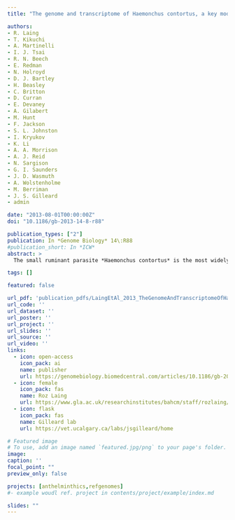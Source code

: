 ```yaml
---
title: "The genome and transcriptome of Haemonchus contortus, a key model parasite for drug and vaccine discovery"

authors:
- R. Laing
- T. Kikuchi
- A. Martinelli
- I. J. Tsai
- R. N. Beech
- E. Redman
- N. Holroyd
- D. J. Bartley
- H. Beasley
- C. Britton
- D. Curran
- E. Devaney
- A. Gilabert
- M. Hunt
- F. Jackson
- S. L. Johnston
- I. Kryukov
- K. Li
- A. A. Morrison
- A. J. Reid
- N. Sargison
- G. I. Saunders
- J. D. Wasmuth
- A. Wolstenholme
- M. Berriman
- J. S. Gilleard
- admin

date: "2013-08-01T00:00:00Z"
doi: "10.1186/gb-2013-14-8-r88"

publication_types: ["2"]
publication: In *Genome Biology* 14\:R88
#publication_short: In *ICW*
abstract: >
  The small ruminant parasite *Haemonchus contortus* is the most widely used parasitic nematode in drug discovery, vaccine development and anthelmintic resistance research. Its remarkable propensity to develop resistance threatens the viability of the sheep industry in many regions of the world and provides a cautionary example of the effect of mass drug administration to control parasitic nematodes. Its phylogenetic position makes it particularly well placed for comparison with the free-living nematode Caenorhabditis elegans and the most economically important parasites of livestock and humans. Here we report the detailed analysis of a draft genome assembly and extensive transcriptomic dataset for *H. contortus*. This represents the first genome to be published for a strongylid nematode and the most extensive transcriptomic dataset for any parasitic nematode reported to date. We show a general pattern of conservation of genome structure and gene content between *H. contortus* and *C. elegans*, but also a dramatic expansion of important parasite gene families. We identify genes involved in parasite-specific pathways such as blood feeding, neurological function, and drug metabolism. In particular, we describe complete gene repertoires for known drug target families, providing the most comprehensive understanding yet of the action of several important anthelmintics. Also, we identify a set of genes enriched in the parasitic stages of the lifecycle and the parasite gut that provide a rich source of vaccine and drug target candidates. The *H. contortus* genome and transcriptome provide an essential platform for postgenomic research in this and other important strongylid parasites.

tags: []

featured: false

url_pdf: 'publication_pdfs/LaingEtAl_2013_TheGenomeAndTranscriptomeOfHaemonchusContortusAKeyModelParasiteForDrugAndVaccineDiscovery_GenomeBiology.pdf'
url_code: ''
url_dataset: ''
url_poster: ''
url_project: ''
url_slides: ''
url_source: ''
url_video: ''
links:
  - icon: open-access
    icon_pack: ai
    name: publisher
    url: https://genomebiology.biomedcentral.com/articles/10.1186/gb-2013-14-8-r88
  - icon: female
    icon_pack: fas
    name: Roz Laing
    url: https://www.gla.ac.uk/researchinstitutes/bahcm/staff/rozlaing/
  - icon: flask
    icon_pack: fas
    name: Gilleard lab
    url: https://vet.ucalgary.ca/labs/jsgilleard/home

# Featured image
# To use, add an image named `featured.jpg/png` to your page's folder.
image:
caption: ''
focal_point: ""
preview_only: false

projects: [anthelminthics,refgenomes]
#- example woudl ref. project in contents/project/example/index.md

slides: ""
---
```

